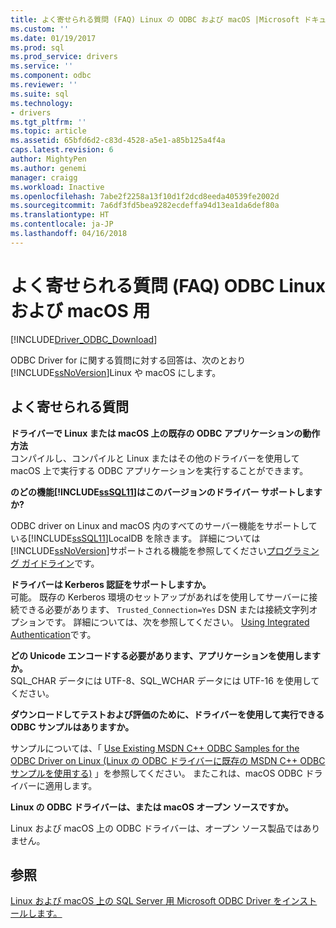 ```yaml
---
title: よく寄せられる質問 (FAQ) Linux の ODBC および macOS |Microsoft ドキュメント
ms.custom: ''
ms.date: 01/19/2017
ms.prod: sql
ms.prod_service: drivers
ms.service: ''
ms.component: odbc
ms.reviewer: ''
ms.suite: sql
ms.technology:
- drivers
ms.tgt_pltfrm: ''
ms.topic: article
ms.assetid: 65bfd6d2-c83d-4528-a5e1-a85b125a4f4a
caps.latest.revision: 6
author: MightyPen
ms.author: genemi
manager: craigg
ms.workload: Inactive
ms.openlocfilehash: 7abe2f2258a13f10d1f2dcd8eeda40539fe2002d
ms.sourcegitcommit: 7a6df3fd5bea9282ecdeffa94d13ea1da6def80a
ms.translationtype: HT
ms.contentlocale: ja-JP
ms.lasthandoff: 04/16/2018
---
```

# <a name="frequently-asked-questions-faq-for-odbc-linux-and-macos"></a>よく寄せられる質問 (FAQ) ODBC Linux および macOS 用
[!INCLUDE[Driver_ODBC_Download](../../../includes/driver_odbc_download.md)]

ODBC Driver for に関する質問に対する回答は、次のとおり[!INCLUDE[ssNoVersion](../../../includes/ssnoversion_md.md)]Linux や macOS にします。
  
## <a name="frequently-asked-questions"></a>よく寄せられる質問

**ドライバーで Linux または macOS 上の既存の ODBC アプリケーションの動作方法**  
コンパイルし、コンパイルと Linux またはその他のドライバーを使用して macOS 上で実行する ODBC アプリケーションを実行することができます。 
  
**のどの機能[!INCLUDE[ssSQL11](../../../includes/sssql11_md.md)]はこのバージョンのドライバー サポートしますか?**

ODBC driver on Linux and macOS 内のすべてのサーバー機能をサポートしている[!INCLUDE[ssSQL11](../../../includes/sssql11_md.md)]LocalDB を除きます。 詳細については[!INCLUDE[ssNoVersion](../../../includes/ssnoversion_md.md)]サポートされる機能を参照してください[プログラミング ガイドライン](../../../connect/odbc/linux-mac/programming-guidelines.md)です。  
  
**ドライバーは Kerberos 認証をサポートしますか。**  
可能。 既存の Kerberos 環境のセットアップがあればを使用してサーバーに接続できる必要があります、 `Trusted_Connection=Yes` DSN または接続文字列オプションです。 詳細については、次を参照してください。 [Using Integrated Authentication](../../../connect/odbc/linux-mac/using-integrated-authentication.md)です。  
  
**どの Unicode エンコードする必要があります、アプリケーションを使用しますか。**  
SQL_CHAR データには UTF-8、SQL_WCHAR データには UTF-16 を使用してください。  

**ダウンロードしてテストおよび評価のために、ドライバーを使用して実行できる ODBC サンプルはありますか。**

サンプルについては、「 [Use Existing MSDN C++ ODBC Samples for the ODBC Driver on Linux (Linux の ODBC ドライバーに既存の MSDN C++ ODBC サンプルを使用する)](http://blogs.msdn.com/b/sqlblog/archive/2012/01/26/use-existing-msdn-c-odbc-samples-for-microsoft-linux-odbc-driver.aspx) 」を参照してください。 またこれは、macOS ODBC ドライバーに適用します。 

**Linux の ODBC ドライバーは、または macOS オープン ソースですか。**

Linux および macOS 上の ODBC ドライバーは、オープン ソース製品ではありません。  

## <a name="see-also"></a>参照
[Linux および macOS 上の SQL Server 用 Microsoft ODBC Driver をインストールします。](../../../connect/odbc/linux-mac/installing-the-microsoft-odbc-driver-for-sql-server.md)
